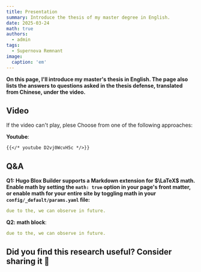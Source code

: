 ```yaml
---
title: Presentation
summary: Introduce the thesis of my master degree in English.
date: 2025-03-24
math: true
authors:
  - admin
tags:
  - Supernova Remnant
image:
  caption: 'em'
---
```


**On this page, I'll introduce my master's thesis in English. The page also lists the answers to questions asked in the thesis defense, translated from Chinese, under the video.**

## Video

If the video can't play, plese Choose from one of the following approaches:

**Youtube**:

    {{</* youtube D2vj0WcvH5c */>}}

## Q\&A

**Q1: Hugo Blox Builder supports a Markdown extension for $\LaTeX$ math. Enable math by setting the `math: true` option in your page's front matter, or enable math for your entire site by toggling math in your `config/_default/params.yaml` file:**

```yaml
due to the, we can observe in future.
```


**Q2: math block**:
```yaml
due to the, we can observe in future.
```


## Did you find this research useful? Consider sharing it 🙌
